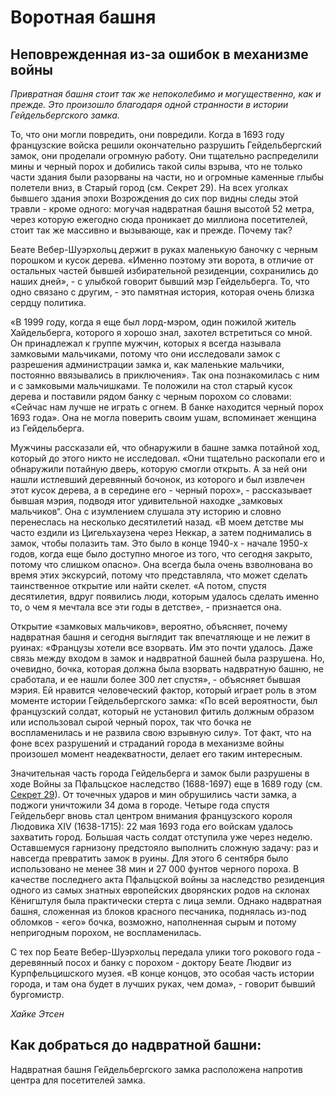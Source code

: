 # Воротная башня

## Неповрежденная из-за ошибок в механизме войны

*Привратная башня стоит так же непоколебимо и могущественно, как и прежде. Это произошло благодаря одной странности в истории Гейдельбергского замка.*

То, что они могли повредить, они повредили. Когда в 1693 году французские войска решили окончательно разрушить Гейдельбергский замок, они проделали огромную работу. Они тщательно распределили мины и черный порох и добились такой силы взрыва, что не только части здания были разорваны на части, но и огромные каменные глыбы полетели вниз, в Старый город (см. Секрет 29). На всех уголках бывшего здания эпохи Возрождения до сих пор видны следы этой травли - кроме одного: могучая надвратная башня высотой 52 метра, через которую ежегодно сюда проникает до миллиона посетителей, стоит так же массивно и вызывающе, как и прежде. Почему так?

Беате Вебер-Шуэрхольц держит в руках маленькую баночку с черным порошком и кусок дерева. «Именно поэтому эти ворота, в отличие от остальных частей бывшей избирательной резиденции, сохранились до наших дней», - с улыбкой говорит бывший мэр Гейдельберга. То, что одно связано с другим, - это памятная история, которая очень близка сердцу политика.

«В 1999 году, когда я еще был лорд-мэром, один пожилой житель Хайдельберга, которого я хорошо знал, захотел встретиться со мной. Он принадлежал к группе мужчин, которых я всегда называла замковыми мальчиками, потому что они исследовали замок с разрешения администрации замка и, как маленькие мальчики, постоянно ввязывались в приключения». Так она познакомилась с ним и с замковыми мальчишками. Те положили на стол старый кусок дерева и поставили рядом банку с черным порохом со словами: «Сейчас нам лучше не играть с огнем. В банке находится черный порох 1693 года». Она не могла поверить своим ушам, вспоминает женщина из Гейдельберга.

Мужчины рассказали ей, что обнаружили в башне замка потайной ход, который до этого никто не исследовал. «Они тщательно раскопали его и обнаружили потайную дверь, которую смогли открыть. А за ней они нашли истлевший деревянный бочонок, из которого и был извлечен этот кусок дерева, а в середине его - черный порох», - рассказывает бывшая мэрия, подводя итог удивительной находке „замковых мальчиков“. Она с изумлением слушала эту историю и словно перенеслась на несколько десятилетий назад. «В моем детстве мы часто ездили из Цигельхаузена через Неккар, а затем поднимались в замок, чтобы полазить там. Это было в конце 1940-х - начале 1950-х годов, когда еще было доступно многое из того, что сегодня закрыто, потому что слишком опасно». Она всегда была очень взволнована во время этих экскурсий, потому что представляла, что может сделать таинственное открытие или найти скелет. «А потом, спустя десятилетия, вдруг появились люди, которым удалось сделать именно то, о чем я мечтала все эти годы в детстве», - признается она.

Открытие «замковых мальчиков», вероятно, объясняет, почему надвратная башня и сегодня выглядит так впечатляюще и не лежит в руинах: «Французы хотели все взорвать. Им это почти удалось. Даже связь между входом в замок и надвратной башней была разрушена. Но, очевидно, бочка, которая должна была взорвать надвратную башню, не сработала, и ее нашли более 300 лет спустя», - объясняет бывшая мэрия. Ей нравится человеческий фактор, который играет роль в этом моменте истории Гейдельбергского замка: «По всей вероятности, был французский солдат, который не установил фитиль должным образом или использовал сырой черный порох, так что бочка не воспламенилась и не развила свою взрывную силу». Тот факт, что на фоне всех разрушений и страданий города в механизме войны произошел момент неадекватности, делает его таким интересным.

Значительная часть города Гейдельберга и замок были разрушены в ходе Войны за Пфальцское наследство (1688-1697) еще в 1689 году (см. [Секрет 29](./loch.md)). От точечных ударов и мин обрушились части замка, а поджоги уничтожили 34 дома в городе. Четыре года спустя Гейдельберг вновь стал центром внимания французского короля Людовика XIV (1638-1715): 22 мая 1693 года его войскам удалось захватить город. Большая часть солдат отступила уже через неделю. Оставшемуся гарнизону предстояло выполнить сложную задачу: раз и навсегда превратить замок в руины. Для этого 6 сентября было использовано не менее 38 мин и 27 000 фунтов черного пороха. В качестве последнего акта Пфальцской войны за наследство резиденция одного из самых знатных европейских дворянских родов на склонах Кёнигштуля была практически стерта с лица земли. Однако надвратная башня, сложенная из блоков красного песчаника, поднялась из-под обломков - «его» бочка, возможно, наполненная сырым и потому непригодным порохом, не воспламенилась.

С тех пор Беате Вебер-Шуэрхольц передала улики того рокового года - деревянный посох и банку с порохом - доктору Беате Людвиг из Курпфельцишского музея. «В конце концов, это особая часть истории города, и там она будет в лучших руках, чем дома», - говорит бывший бургомистр.

*Хайке Этсен*

## Как добраться до надвратной башни:

Надвратная башня Гейдельбергского замка расположена напротив центра для посетителей замка.


